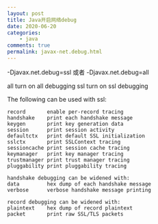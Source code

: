 ```yaml
---
layout: post
title: Java开启网络debug
date: 2020-06-20
categories:
    - java
comments: true
permalink: javax-net.debug.html
---
```


-Djavax.net.debug=ssl
或者
-Djavax.net.debug=all
 
all            turn on all debugging
ssl            turn on ssl debugging


The following can be used with ssl:

```
record       enable per-record tracing
handshake    print each handshake message
keygen       print key generation data
session      print session activity
defaultctx   print default SSL initialization
sslctx       print SSLContext tracing
sessioncache print session cache tracing
keymanager   print key manager tracing
trustmanager print trust manager tracing
pluggability print pluggability tracing

handshake debugging can be widened with:
data         hex dump of each handshake message
verbose      verbose handshake message printing

record debugging can be widened with:
plaintext    hex dump of record plaintext
packet       print raw SSL/TLS packets
```
